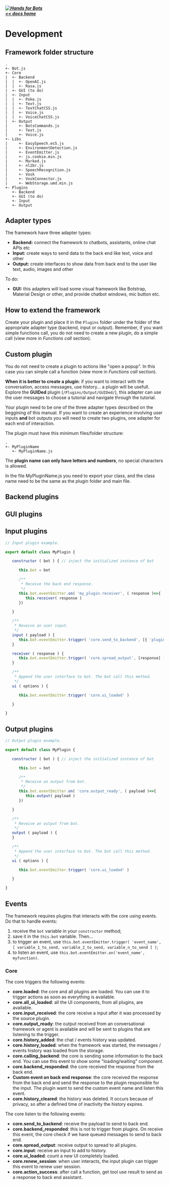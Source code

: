 ##### [![Hands for Bots](https://img.shields.io/badge/[•__•]-Hands_for_Bots-purple?style=social) <br>&lt;&lt; docs home](../README.md)

# Development

## Framework folder structure

```
.
+- Bot.js
+- Core
|  +- Backend
|  |  +- OpenAI.js
|  |  +- Rasa.js
|  +- GUI (to do)
|  +- Input
|  |  +- Poke.js
|  |  +- Text.js
|  |  +- TextChatCSS.js
|  |  +- Voice.js
|  |  +- VoiceChatCSS.js
|  +- Output
|     +- BotsCommands.js
|     +- Text.js
|     +- Voice.js
+- Libs
|     +- EasySpeech.es5.js
|     +- EnvironmentDetection.js
|     +- EventEmitter.js
|     +- js.cookie.min.js
|     +- Marked.js
|     +- nl2br.js
|     +- SpeechRecognition.js
|     +- Vosk
|     +- VoskConnector.js
|     +- WebStorage.umd.min.js
+- Plugins
   +- Backend
   +- GUI (to do)
   +- Input
   +- Output
```

## Adapter types

The framework have three adapter types:
- **Backend:** connect the framework to chatbots, assistants, online chat APIs etc
- **Input:** create ways to send data to the back end like text, voice and other
- **Output:** create interfaces to show data from back end to the user like text, audio, images and other

To do:
- **GUI:** this adapters will load some visual framework like Botstrap, Material Design or other, and provide chatbot windows, mic button etc.

## How to extend the framework

Create your plugin and place it in the `Plugins` folder under the folder of the appropriate adapter type (backend, input or output). Remember, if you want simple functions call, you do not need to create a new plugin, do a simple call (view more in *Functions call* section).

## Custom plugin

You do not need to create a plugin to actions like "open a popup". In this case you can simple call a function (view more in *Functions call* section).

**When it is better to create a plugin**: if you want to interact with the conversation, access messages, use history... a plugin will be usefull. Explore the **GUIDed** plugin (`/Plugins/Output/GUIDed/`), this adapter can use the user messages to choose a tutorial and navigate through the tutorial.

Your plugin need to be one of the three adapter types described on the beggining of this manual. If you want to create an experience involving user inputs **and** bot outputs you will need to create two plugins, one adapter for each end of interaction.

The plugin must have this minimum files/folder structure:
```
.
+- MyPluginName
   +- MyPluginName.js
```

The **plugin name can only have letters and numbers**, no special characters is allowed.

In the file MyPluginName.js you need to export your class, and the class name need to be the same as the plugin folder and main file.

## Backend plugins

## GUI plugins

## Input plugins

```javascript
// Input plugin example.

export default class MyPlugin {

   constructor ( bot ) { // inject the initialized instance of bot

      this.bot = bot

      /**
       * Receive the back end response.
       */
      this.bot.eventEmitter.on( 'my_plugin.receiver', ( response )=>{
         this.receiver( response )
      })

   }

   /**
    * Reveive an user input.
    */
   input ( payload ) {
      this.bot.eventEmitter.trigger( 'core.send_to_backend', [{ 'plugin': 'MyPlugin', 'payload': payload, 'trigger': 'my_plugin.receiver' }] )
   }

   receiver ( response ) {
      this.bot.eventEmitter.trigger( 'core.spread_output', [response] ) // authorize to spread the response to output plugins, after modify or not.
   }

   /**
    * Append the user interface to bot. The bot call this method.
    */
   ui ( options ) {

      this.bot.eventEmitter.trigger( 'core.ui_loaded' )

   }

}
```

## Output plugins

```javascript
// Output plugin example.

export default class MyPlugin {

   constructor ( bot ) { // inject the initialized instance of bot

      this.bot = bot

      /**
       * Receive an output from bot.
       */
      this.bot.eventEmitter.on( 'core.output_ready', ( payload )=>{
         this.output( payload )
      })

   }

   /**
    * Reveive an output from bot.
    */
   output ( payload ) {
   }

   /**
    * Append the user interface to bot. The bot call this method.
    */
   ui ( options ) {

      this.bot.eventEmitter.trigger( 'core.ui_loaded' )

   }

}
```

## Events

The framework requires plugins that interacts with the core using events. Do that to handle events:

1. receive the `bot` variable in your `constructor` method;
2. save it in the `this.bot` variable. Then...
3. to trigger an event, use `this.bot.eventEmitter.trigger( 'event_name', [ variable_1_to_send, variable_2_to_send, variable_n_to_send ] )`;
4. to listen an event, use `this.bot.eventEmitter.on('event_name', myfunction)`.


### Core

The core triggers the following events:

- **core.loaded**: the core and all plugins are loaded. You can use it to trigger actions as soon as everything is available.
- **core.all_ui_loaded**: all the UI components, from all plugins, are available.
- **core.input_received**: the core receive a input after it was processed by the source plugin.
- **core.output_ready**: the output received from an conversational framework or agent is available and will be sent to plugins that are listening to the trigger.
- **core.history_added**: the chat / events history was updated.
- **core.history_loaded**: when the framework was started, the messages / events history was loaded from the storage.
- **core.calling_backend**: the core is sending some information to the back end. You can use this event to show some "loading/waiting" component.
- **core.backend_responded**: the core received the response from the back end.
- **Custom event on back end response**: the core received the response from the back end and send the response to the plugin responsible for the input. The plugin want to send the custom event name and listen this event.
- **core.history_cleared**: the history was deleted. It occurs because of privacy, so after a defined time of inactivity the history expires.

The core listen to the following events:

- **core.send_to_backend**: receive the payload to send to back end.
- **core.backend_responded**: this is not to trigger from plugins. On receive this event, the core check if we have queued messages to send to back end.
- **core.spread_output**: receive output to spread to all plugins.
- **core.input**: receive an input to add to history.
- **core.ui_loaded**: count a new UI completely loaded.
- **core.renew_session**: when user interacts, the input plugin can trigger this event to renew user session.
- **core.action_success**: after call a function, get tool use result to send as a response to back end assistant.
